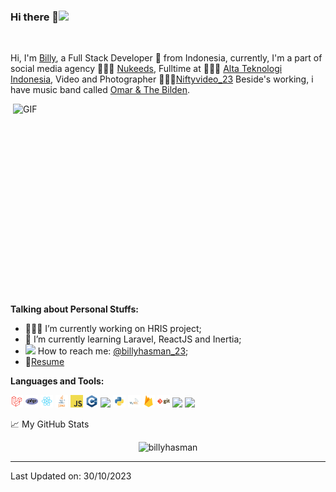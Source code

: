  ### Hi there 👋<img src="https://media.giphy.com/media/hvRJCLFzcasrR4ia7z/giphy.gif" width="25px">
 
 <!-- <a href="https://discord.gg/qUbApEc">
  <img align="left" alt="Abhishek's Discord" width="22px" src="https://cdn.jsdelivr.net/npm/simple-icons@v3/icons/discord.svg" />
</a>
<a href="https://twitter.com/geeky_abhiz">
  <img align="left" alt="Abhishek Naidu | Twitter" width="22px" src="https://cdn.jsdelivr.net/npm/simple-icons@v3/icons/twitter.svg" />
</a>
<a href="https://www.linkedin.com/in/abhisheknaiidu/">
  <img align="left" alt="Abhishek's LinkdeIN" width="22px" src="https://cdn.jsdelivr.net/npm/simple-icons@v3/icons/linkedin.svg" />
</a>
<a href="https://t.me/abhisheknaiidu">
  <img align="left" alt="Abhishek's Telegram" width="22px" src="https://cdn.jsdelivr.net/npm/simple-icons@v3/icons/telegram.svg" />
</a>
<a href="https://www.instagram.com/abhisheknaiidu/">
  <img align="left" alt="Abhishek's Instagram" width="22px" src="https://cdn.jsdelivr.net/npm/simple-icons@v3/icons/instagram.svg" />
</a>
<a href="https://www.reddit.com/user/geekyabhi/">
  <img align="left" alt="Abhishek's Reddit" width="22px" src="https://cdn.jsdelivr.net/npm/simple-icons@v3/icons/reddit.svg" />
</a>
<a href="https://leetcode.com/abhisheknaiidu/">
  <img align="left" alt="Abhishek's Leetcode" width="22px" src="https://cdn.jsdelivr.net/npm/simple-icons@v3/icons/leetcode.svg" />
</a>

-->

<!-- ![](https://visitor-badge.glitch.me/badge?page_id=billyhasman.billyhasman) -->

<br />

Hi, I'm [Billy](https://billyhasman.github.io), a Full Stack Developer 🚀 from Indonesia, currently, I'm a part of social media agency 🙍🏽‍♂️ [Nukeeds](https://www.instagram.com/nukeeds/), Fulltime at 👨🏽‍💻 [Alta Teknologi Indonesia](https://altateknologi.com), Video and Photographer 👨🏽‍💼[Niftyvideo_23](https://www.youtube.com/@niftyvideo2370) Beside's working, i have music band called [Omar & The Bilden](https://open.spotify.com/artist/2MdlLR4VpdZY7ajoN3SkXx?si=I4F7pHBKRWGbyp1FqcwB1w).

  <img align="right" alt="GIF" src="https://github.com/abhisheknaiidu/abhisheknaiidu/blob/master/code.gif?raw=true" width="500" height="320" />
  
**Talking about Personal Stuffs:**

- 👨🏽‍💻 I’m currently working on HRIS project;
- 🌱 I’m currently learning Laravel, ReactJS and Inertia; 
  <!-- - 💬 Ask me about anything, I am happy to help; -->
- <img height="20" src="https://upload.wikimedia.org/wikipedia/commons/thumb/e/e7/Instagram_logo_2016.svg/2048px-Instagram_logo_2016.svg.png"> How to reach me: [@billyhasman_23](https://www.instagram.com/billyhasman_23/);
- 📝[Resume](https://drive.google.com/file/d/1OB1h7nOwdbV-8Jrq8Q8myjE7Nxna3jvM/view?usp=sharing)

**Languages and Tools:**  

<code><img height="20" src="https://raw.githubusercontent.com/github/explore/80688e429a7d4ef2fca1e82350fe8e3517d3494d/topics/laravel/laravel.png"></code>
<code><img height="20" src="https://raw.githubusercontent.com/github/explore/80688e429a7d4ef2fca1e82350fe8e3517d3494d/topics/php/php.png"></code>
<code><img height="20" src="https://raw.githubusercontent.com/github/explore/80688e429a7d4ef2fca1e82350fe8e3517d3494d/topics/react/react.png"></code>
<code><img height="20" src="https://raw.githubusercontent.com/github/explore/80688e429a7d4ef2fca1e82350fe8e3517d3494d/topics/java/java.png"></code>
<code><img height="20" src="https://raw.githubusercontent.com/github/explore/80688e429a7d4ef2fca1e82350fe8e3517d3494d/topics/javascript/javascript.png"></code>
<code><img height="20" src="https://raw.githubusercontent.com/github/explore/80688e429a7d4ef2fca1e82350fe8e3517d3494d/topics/cpp/cpp.png"></code>
<code><img height="20" src="https://www.cdnlogo.com/logos/c/27/c.svg"></code>
<code><img height="20" src="https://raw.githubusercontent.com/github/explore/80688e429a7d4ef2fca1e82350fe8e3517d3494d/topics/python/python.png"></code>
<code><img height="20" src="https://raw.githubusercontent.com/github/explore/80688e429a7d4ef2fca1e82350fe8e3517d3494d/topics/mysql/mysql.png"></code>
<code><img height="20" src="https://raw.githubusercontent.com/github/explore/80688e429a7d4ef2fca1e82350fe8e3517d3494d/topics/firebase/firebase.png"></code>
<code><img height="20" src="https://raw.githubusercontent.com/github/explore/80688e429a7d4ef2fca1e82350fe8e3517d3494d/topics/git/git.png"></code>
<code><img height="20" src="https://i.redd.it/tu3gt6ysfxq71.png"></code>
<code><img height="20" src="https://upload.wikimedia.org/wikipedia/commons/thumb/9/9a/Visual_Studio_Code_1.35_icon.svg/2048px-Visual_Studio_Code_1.35_icon.svg.png"></code>

<summary>📈 My GitHub Stats</summary>

<p align="center"> <img src="https://github-readme-stats.vercel.app/api?username=Billyhasman&show_icons=true&theme=gotham" alt="billyhasman" />

</details>

-----
<!-- Credits: [Billyhasman](https://github.com/Billyhasman) -->

Last Updated on: 30/10/2023

